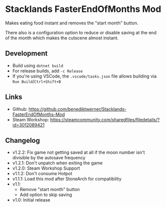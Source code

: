# Stacklands FasterEndOfMonths Mod

Makes eating food instant and removes the "start month" button.

There also is a configuration option to reduce or disable saving at the end of the month which makes the cutscene almost instant.

## Development

- Build using `dotnet build`
- For release builds, add `-c Release`
- If you're using VSCode, the `.vscode/tasks.json` file allows building via `Run Build`/`Ctrl+Shift+B`

## Links

- Github: https://github.com/benediktwerner/Stacklands-FasterEndOfMonths-Mod
- Steam Workshop: https://steamcommunity.com/sharedfiles/filedetails/?id=3012089421

## Changelog

- v1.2.2: Fix game not getting saved at all if the moon number isn't divisible by the autosave frequency
- v1.2.1: Don't unpatch when exiting the game
- v1.2.0: Steam Workshop Support
- v1.1.2: Don't consume Hotpot
- v1.1.1: Load this mod after StoneArch for compatibility
- v1.1:
  - Remove "start month" button
  - Add option to skip saving
- v1.0: Initial release
